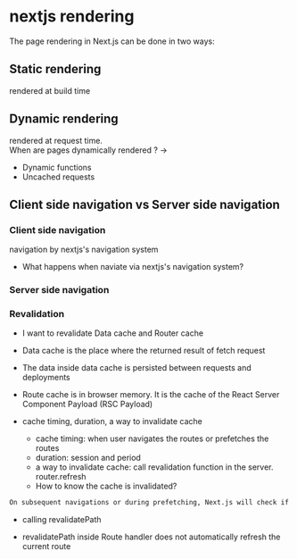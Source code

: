 
# nextjs rendering

The page rendering in Next.js can be done in two ways:

## Static rendering

rendered at build time

## Dynamic rendering

rendered at request time.  
When are pages dynamically rendered ? ->

- Dynamic functions
- Uncached requests

## Client side navigation vs Server side navigation

### Client side navigation

navigation by nextjs's navigation system

- What happens when naviate via nextjs's navigation system?

### Server side navigation

### Revalidation

- I want to revalidate Data cache and Router cache
- Data cache is the place where the returned result of fetch request
- The data inside data cache is persisted between requests and deployments

- Route cache is in browser memory. It is the cache of the React Server Component Payload (RSC Payload)

- cache timing, duration, a way to invalidate cache
  - cache timing: when user navigates the routes or prefetches the routes
  - duration: session and period
  - a way to invalidate cache: call revalidation function in the server. router.refresh
  - How to know the cache is invalidated?

```txt
On subsequent navigations or during prefetching, Next.js will check if the React Server Components Payload is stored in the Router Cache. If so, it will skip sending a new request to the server.
```

- calling revalidatePath

- revalidatePath inside Route handler does not automatically refresh the current route
